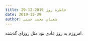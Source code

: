 ```yaml
---
title: خاطره روز 2019-12-29
date: 2019-12-29
author: شعبان محمد حسنی
---
```


امروزم یه روز عادی بود مثل روزای گذشته.